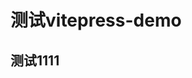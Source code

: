 # 测试vitepress-demo


<demo src="./demo/index.vue" raw></demo>


<demo src="./test/aa.ts" raw></demo>


## 测试1111
